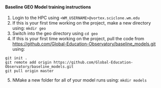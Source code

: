 #### Baseline GEO Model training instructions

1. Login to the HPC using ```<WM_USERNAME>@vortex.sciclone.wm.edu```
2. If this is your first time working on the project, make a new directory using: ```mkdir geo```
3. Switch into the geo directory using ```cd geo```
4. If this is your first time working on the project, pull the code from https://github.com/Global-Education-Observatory/baseline_models.git using:
```
git init .
git remote add origin https://github.com/Global-Education-Observatory/baseline_models.git
git pull origin master
```
5. NMake a new folder for all of your model runs using: ```mkdir models```

